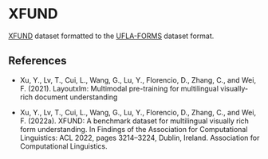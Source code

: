 # XFUND

<a href="https://github.com/doc-analysis/XFUND">XFUND</a> dataset formatted to the <a href="https://github.com/LabRI-Information-Retrieval-Lab/UFLA-FORMS">UFLA-FORMS</a> dataset format.

## References

- Xu, Y., Lv, T., Cui, L., Wang, G., Lu, Y., Florencio, D., Zhang, C., and Wei, F. (2021). Layoutxlm: Multimodal pre-training for multilingual visually-rich document understanding

- Xu, Y., Lv, T., Cui, L., Wang, G., Lu, Y., Florencio, D., Zhang, C., and Wei, F. (2022a). XFUND: A benchmark dataset for multilingual visually rich form understanding. In Findings of the Association for Computational Linguistics: ACL 2022, pages 3214–3224, Dublin, Ireland. Association for Computational Linguistics.
